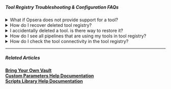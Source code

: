 ##### Tool Registry Troubleshooting & Configuration FAQs


<details>
<summary>What if Opsera does not provide support for a tool? </summary>

>Any tool that is spinned up via Opsera and any tool integrated via tool registry will be supported via Opsera. You can also bring your own tools into the Opsera platform by integrating them into Tool Registry. If you cannot find a tool that you are looking for, you can contact support for additional help.
</details>


<details>
  <summary>How do I recover deleted tool registry?</summary>

>Deleted entries cannot be retrieved
</details>


<details>
  <summary>I accidentally deleted a tool. is there way to restore it? </summary>

>Please open a support request. We will check the tool status and restore the tool from last successful backup. Any changes after the last successful backup will not be available after the restore.
</details>


<details>
  <summary>How do I see all pipelines that are using my tools in tool registry?   </summary>

>From Tool Registry, choose a tool and navigate to the Usage tab to identify the list of pipelines using the tool . Users can go to reporting and search for pipelines and look for tools being used within a pipeline.
</details>


<details>
  <summary>How do I check the tool connectivity in the tool registry?</summary>

>Once you provide the required credentials or keys, you can use "test connectivity" button in the tool registry to verify connection.
</details>

</details>


----

##### Related Articles


[**Bring Your Own Vault**](https://opsera.atlassian.net/l/c/5kKfazK1)  
[**Custom Parameters Help Documentation**](https://opsera.atlassian.net/l/c/J1gniTM0)   
[**Scripts Library Help Documentation**](https://opsera.atlassian.net/l/c/AAPJxWqm)